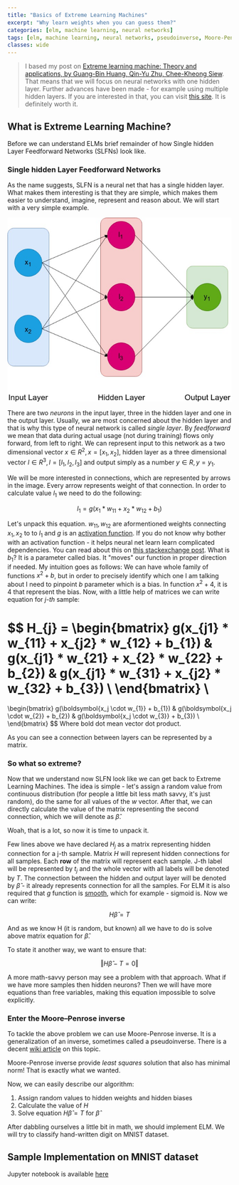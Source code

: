 ```yaml
---
title: "Basics of Extreme Learning Machines"
excerpt: "Why learn weights when you can guess them?"
categories: [elm, machine learning, neural networks]
tags: [elm, machine learning, neural networks, pseudoinverse, Moore-Penrose inverse]
classes: wide
---
```


> I based my post on [Extreme learning machine: Theory and applications, by Guang-Bin Huang, Qin-Yu Zhu, Chee-Kheong Siew](http://axon.cs.byu.edu/~martinez/classes/678/Presentations/Yao.pdf). That means that we will focus on neural networks with one hidden layer. Further advances have been made - for example using multiple hidden layers. If you are interested in that, you can visit [this site](http://www.ntu.edu.sg/home/egbhuang/). It is definitely worth it. 

## What is Extreme Learning Machine?

Before we can understand ELMs brief remainder of how Single hidden Layer Feedforward Networks (SLFNs) look like.

### Single hidden Layer Feedforward Networks

As the name suggests, SLFN is a neural net that has a single hidden layer. What makes them interesting is that they are simple, which makes them easier to understand, imagine, represent and reason about. We will start with a very simple example.

![Single layer Feedforward Network](/assets/img/slfn.jpg "SLFN")

There are two _neurons_ in the input layer, three in the hidden layer and one in the output layer. Usually, we are most concerned about the hidden layer and that is why this type of neural network is called _single layer_. By _feedforward_ we mean that data during actual usage (not during training) flows only forward, from left to right. We can represent input to this network as a two dimensional vector $x \in R^{2}, x = [x_{1}, x_{2}]$, hidden layer as a three dimensional vector $l \in R^{3}, l = [l_{1}, l_{2}, l_{3}]$ and output simply as a number $y \in R, y = y_{1}$.

We will be more interested in connections, which are represented by arrows in the image. Every arrow represents weight of that connection. In order to calculate value $l_{1}$ we need to do the following:

$$l_{1} = g(x_{1} * w_{11} + x_{2} * w_{12} + b_{1})$$

Let's unpack this equation. $w_{11}, w_{12}$ are aformentioned weights connecting $x_{1}, x_{2}$ to to $l_1$ and $g$ is an [activation function](https://en.wikipedia.org/wiki/Activation_function). If you do not know why bother with an activation function - it helps neural net learn learn complicated dependencies. You can read about this on [this stackexchange post](https://ai.stackexchange.com/questions/5493/what-is-the-purpose-of-an-activation-function-in-neural-networks). What is $b_{1}$? It is a parameter called bias. It "moves" our function in proper direction if needed. My intuition goes as follows: We can have whole family of functions $x^{2} + b$, but in order to precisely identify which one I am talking about I need to pinpoint $b$ parameter which is a bias. In function $x^{2} + 4$, it is 4 that represent the bias. Now, with a little help of matrices we can write equation for _j-th_ sample:

$$
H_{j} = 
\begin{bmatrix}
g(x_{j1} * w_{11} + x_{j2} * w_{12} + b_{1}) & g(x_{j1} * w_{21} + x_{2} * w_{22} + b_{2}) & g(x_{j1} * w_{31} + x_{j2} * w_{32} + b_{3}) \\
\end{bmatrix} \\
= 
\begin{bmatrix}
g(\boldsymbol{x_j \cdot w_{1}} + b_{1}) & g(\boldsymbol{x_j \cdot w_{2}} + b_{2}) & g(\boldsymbol{x_j \cdot w_{3}} + b_{3}) \\
\end{bmatrix}
$$
Where bold dot mean vector dot product.

As you can see a connection between layers can be represented by a matrix.

### So what so extreme?

Now that we understand now SLFN look like we can get back to Extreme Learning Machines. The idea is simple - let's assign a random value from continuous distribution (for people a little bit less math savvy, it's just random), do the same for all values of the $w$ vector. After that, we can directly calculate the value of the matrix representing the second connection, which we will denote as $\hat{\beta}$.

Woah, that is a lot, so now it is time to unpack it.

Few lines above we have declared $H_j$ as a matrix representing hidden connection for a j-th sample. Matrix $H$ will represent hidden connections for all samples. Each **row** of the matrix will represent each sample. J-th label will be represented by $t_{j}$ and the whole vector with all labels will be denoted by $T$. The connection between the hidden and output layer will be denoted by $\hat{\beta}$ - it already represents connection for all the samples. For ELM it is also required that $g$ function is [smooth](https://en.wikipedia.org/wiki/Smoothness), which for example - sigmoid is. Now we can write:

$$H\hat{\beta} = T$$

And as we know H (it is random, but known) all we have to do is solve above matrix equation for $\hat{\beta}$.

To state it another way, we want to ensure that:

$$\Vert H\hat{\beta} - T = 0\Vert$$

A more math-savvy person may see a problem with that approach. What if we have more samples then hidden neurons? Then we will have more equations than free variables, making this equation impossible to solve explicitly.

### Enter the Moore–Penrose inverse

To tackle the above problem we can use Moore-Penrose inverse. It is a generalization of an inverse, sometimes called a pseudoinverse. There is a decent [wiki article](https://en.wikipedia.org/wiki/Moore%E2%80%93Penrose_inverse) on this topic.

Moore-Penrose inverse provide _least squares_ solution that also has minimal norm! That is exactly what we wanted. 

Now, we can easily describe our algorithm:

1. Assign random values to hidden weights and hidden biases
2. Calculate the value of $H$
3. Solve equation $H\hat{\beta} = T$ for $\hat{\beta}$

After dabbling ourselves a little bit in math, we should implement ELM. We will try to classify hand-written digit on MNIST dataset.

## Sample Implementation on MNIST dataset

Jupyter notebook is available [here](link)
